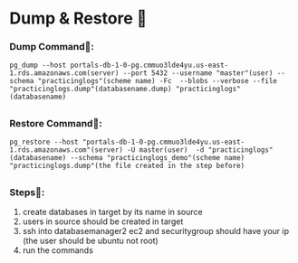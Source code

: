# Dump & Restore :tractor:

### Dump Command:arrow_down_small::
    pg_dump --host portals-db-1-0-pg.cmmuo3lde4yu.us-east-1.rds.amazonaws.com(server) --port 5432 --username "master"(user) --schema "practicinglogs"(scheme name) -Fc  --blobs --verbose --file "practicinglogs.dump"(databasename.dump) "practicinglogs"(databasename)
##
### Restore Command:arrow_down_small::
    pg_restore --host "portals-db-1-0-pg.cmmuo3lde4yu.us-east-1.rds.amazonaws.com"(server) -U master(user)  -d "practicinglogs"(databasename) --schema "practicinglogs_demo"(scheme name)  "practicinglogs.dump"(the file created in the step before)
##
### Steps:arrow_down_small::
1. create databases in target by its name in source
2. users in source should be created in target
3. ssh into databasemanager2 ec2 and securitygroup should have your ip (the user should be ubuntu not root)
4. run the commands
